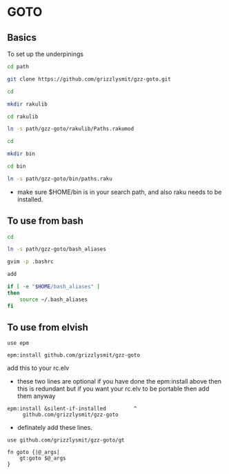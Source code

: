 GOTO
====

## Basics 

To set up the underpinings 

```sh
cd path

git clone https://github.com/grizzlysmit/gzz-goto.git

cd

mkdir rakulib

cd rakulib

ln -s path/gzz-goto/rakulib/Paths.rakumod

cd

mkdir bin

cd bin

ln -s path/gzz-goto/bin/paths.raku
```

 - make sure $HOME/bin is in your search path, and also raku needs to be installed.

## To use  from bash

```sh
cd

ln -s path/gzz-goto/bash_aliases

gvim -p .bashrc

add 

if [ -e "$HOME/bash_aliases" ]
then
    source ~/.bash_aliases
fi
```

## To use from elvish

```elv
use epm

epm:install github.com/grizzlysmit/gzz-goto
```

add this to your rc.elv

 - these two lines are optional if you have done the epm:install above then  this is redundant but if you want your rc.elv to be portable then add them anyway

```elv
epm:install &silent-if-installed         ^
     github.com/grizzlysmit/gzz-goto
```

 - definately add these lines.

```elv
use github.com/grizzlysmit/gzz-goto/gt

fn goto {|@_args|
    gt:goto $@_args
}
```
